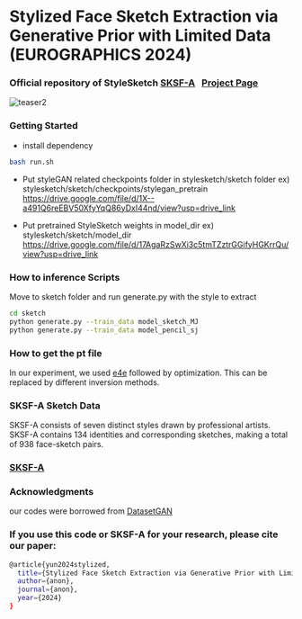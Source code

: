 # Stylized Face Sketch Extraction via Generative Prior with Limited Data (EUROGRAPHICS 2024)

### Official repository of StyleSketch [SKSF-A](https://github.com/kwanyun/SKSF-A) &nbsp; [Project Page]()
![teaser2](https://github.com/kwanyun/StyleSketch/assets/68629563/e5368677-fbd4-4942-9385-ed7cc14de603)

### Getting Started
* install dependency
```bash
bash run.sh
```
* Put styleGAN related checkpoints folder in stylesketch/sketch folder
  ex) stylesketch/sketch/checkpoints/stylegan_pretrain
  https://drive.google.com/file/d/1X--a491Q6reEBV50XfyYqQ86yDxI44nd/view?usp=drive_link



* Put pretrained StyleSketch weights in model_dir
  ex) stylesketch/sketch/model_dir
  https://drive.google.com/file/d/17AgaRzSwXi3c5tmTZztrGGifyHGKrrQu/view?usp=drive_link


### How to inference Scripts
Move to sketch folder and run generate.py with the style to extract
```bash
cd sketch
python generate.py --train_data model_sketch_MJ
python generate.py --train_data model_pencil_sj
```
### How to get the pt file
In our experiment, we used [e4e](https://github.com/omertov/encoder4editing) followed by optimization. This can be replaced by different inversion methods.


### SKSF-A Sketch Data
SKSF-A consists of seven distinct styles drawn by professional artists. SKSF-A contains 134 identities and corresponding sketches, making a total of 938 face-sketch pairs.

### [SKSF-A](https://github.com/kwanyun/SKSF-A)

### Acknowledgments
our codes were borrowed from [DatasetGAN](https://github.com/nv-tlabs/datasetGAN_release)

### If you use this code or SKSF-A for your research, please cite our paper:
```bash
@article{yun2024stylized,
  title={Stylized Face Sketch Extraction via Generative Prior with Limited Data},
  author={anon},
  journal={anon},
  year={2024}
}
```
